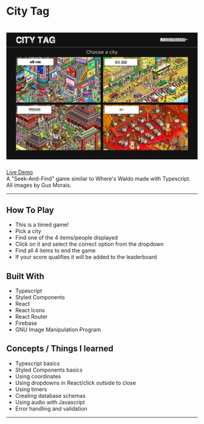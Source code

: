 # City Tag
[![City Tag](./citytag.png)](https://abstractdev.github.io/city-tag/)
============

[Live Demo](https://abstractdev.github.io/city-tag/)</br>
A "Seek-And-Find" game similar to Where's Waldo made with Typescript.
All images by Gus Morais.

---

## How To Play
- This is a timed game!
- Pick a city
- Find one of the 4 items/people displayed
- Click on it and select the correct option from the dropdown
- Find all 4 items to end the game
- If your score qualifies it will be added to the leaderboard
## Built With
- Typescript
- Styled Components
- React
- React Icons
- React Router
- Firebase
- GNU Image Manipulation Program
## Concepts / Things I learned
- Typescript basics
- Styled Components basics
- Using coordinates
- Using dropdowns in React/click outside to close
- Using timers
- Creating database schemas
- Using audio with Javascript
- Error handling and validation
---
